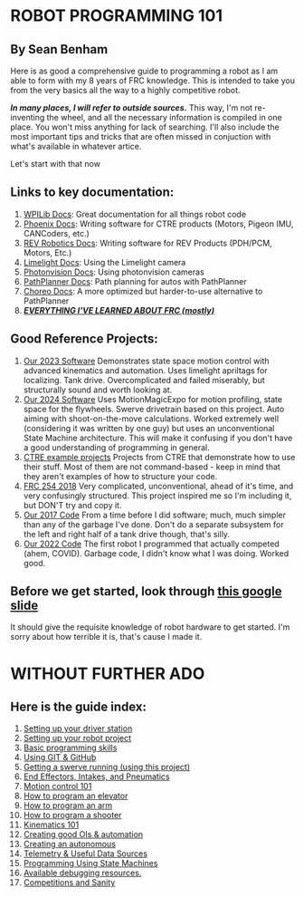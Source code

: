 # ROBOT PROGRAMMING 101
## By Sean Benham
Here is as good a comprehensive guide to programming a robot as I am able to form with my 8 years of FRC knowledge. This is intended to take you from the very basics all the way to a highly competitive robot.

***In many places, I will refer to outside sources.*** This way, I'm not re-inventing the wheel, and all the necessary information is compiled in one place. You won't miss anything for lack of searching. I'll also include the most important tips and tricks that are often missed in conjuction with what's available in whatever artice.

Let's start with that now

## Links to key documentation:
1. [WPILib Docs](https://docs.wpilib.org/en/stable/index.html): Great documentation for all things robot code
2. [Phoenix Docs](https://v6.docs.ctr-electronics.com/en/stable/): Writing software for CTRE products (Motors, Pigeon IMU, CANCoders, etc.)
3. [REV Robotics Docs](https://docs.revrobotics.com/ion-control-system/sw/revlib): Writing software for REV Products (PDH/PCM, Motors, Etc.)
4. [Limelight Docs](https://docs.limelightvision.io/docs/docs-limelight/getting-started/summary): Using the Limelight camera
5. [Photonvision Docs](https://docs.photonvision.org/en/latest/): Using photonvision cameras
6. [PathPlanner Docs](https://pathplanner.dev/home.html): Path planning for autos with PathPlanner
7. [Choreo Docs](https://sleipnirgroup.github.io/Choreo/): A more optimized but harder-to-use alternative to PathPlanner
8. ***[EVERYTHING I'VE LEARNED ABOUT FRC (mostly)](https://docs.google.com/document/d/1fm2T6eL4VdnDw-0bCEbM68ifCgFhKDjI2-HoGgEnTO8/edit#heading=h.3j4zhj3pgt6w)***

## Good Reference Projects:
1. [Our 2023 Software](https://github.com/Operation-P-E-A-C-C-E-Robotics/frc-2023) Demonstrates state space motion control with advanced kinematics and automation. Uses limelight apriltags for localizing. Tank drive. Overcomplicated and failed miserably, but structurally sound and worth looking at.
2. [Our 2024 Software](https://github.com/Operation-P-E-A-C-C-E-Robotics/frc-2024) Uses MotionMagicExpo for motion profiling, state space for the flywheels. Swerve drivetrain based on this project. Auto aiming with shoot-on-the-move calculations. Worked extremely well (considering it was written by one guy) but uses an unconventional State Machine architecture. This will make it confusing if you don't have a good understanding of programming in general.
3. [CTRE example projects](https://github.com/CrossTheRoadElec/Phoenix6-Examples/tree/main/java) Projects from CTRE that demonstrate how to use their stuff. Most of them are not command-based - keep in mind that they aren't examples of how to structure your code.
4. [FRC 254 2018](https://github.com/Team254/FRC-2018-Public/blob/master/src/main/java/com/team254/frc2018/Robot.java) Very complicated, unconventional, ahead of it's time, and very confusingly structured. This project inspired me so I'm including it, but DON'T try and copy it.
5. [Our 2017 Code](https://github.com/nateblinux/OperationPeacce2017Code/tree/master/src/org/usfirst/frc/team3461/robot) From a time before I did software; much, much simpler than any of the garbage I've done. Don't do a separate subsystem for the left and right half of a tank drive though, that's silly.
6. [Our 2022 Code](https://github.com/Operation-P-E-A-C-C-E-Robotics/frc-2022/blob/main/src/main/java/frc/robot/RobotContainer.java) The first robot I programmed that actually competed (ahem, COVID). Garbage code, I didn't know what I was doing. Worked good.

## Before we get started, look through [this google slide](https://docs.google.com/presentation/d/1DMgxi79YGgkeb51lSAVAxEkoKkov6m2Ys2Yr7qAGM9I/edit?usp=sharing) 
It should give the requisite knowledge of robot hardware to get started. I'm sorry about how terrible it is, that's cause I made it.

# WITHOUT FURTHER ADO
## Here is the guide index:
1. [Setting up your driver station](GUIDE/01DriverStation.md)
2. [Setting up your robot project](GUIDE/02RobotProject.md)
3. [Basic programming skills](GUIDE/03ProgrammingSkills.md)
4. [Using GIT & GitHub](GUIDE/04GIT&Github.md)
5. [Getting a swerve running (using this project)](GUIDE/05Swerve.md)
6. [End Effectors, Intakes, and Pneumatics](GUIDE/06BasicMechs.md)
7. [Motion control 101](GUIDE/07MotionControl101.md)
8. [How to program an elevator](GUIDE/08Elevator.md)
9. [How to program an arm](GUIDE/09Arm.md)
10. [How to program a shooter](GUIDE/10Shooter.md)
11. [Kinematics 101](GUIDE/11Kinematics101.md)
12. [Creating good OIs & automation](GUIDE/12Automation&OI.md)
13. [Creating an autonomous](GUIDE/13Autonomous.md)
14. [Telemetry & Useful Data Sources](GUIDE/14Telemetry&Data.md)
15. [Programming Using State Machines](GUIDE/15StateMachines.md)
16. [Available debugging resources.](GUIDE/16Debugging.md)
17. [Competitions and Sanity](GUIDE/17Competition.md)
